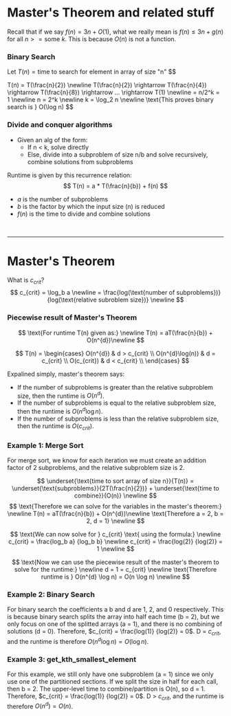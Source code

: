 # Master's Theorem and related stuff

Recall that if we say $f(n) = 3n + O(1)$, what we really mean is $f(n) \leq 3n + g(n)$ for all $n >= \text{some } k$. This is because $O(n)$ is not a function.

### Binary Search
Let $T(n) = \text{time to search for element in array of size "n"}$
$$

T(n) = T(\frac{n}{2}) \newline
T(\frac{n}{2}) \rightarrow T(\frac{n}{4}) \rightarrow T(\frac{n}{8}) \rightarrow ... \rightarrow T(1) \newline = n/2^k = 1 \newline
n = 2^k \newline
k = \log_2 n \newline
\text{This proves binary search is } O(\log n)
$$

### Divide and conquer algorithms

- Given an alg of the form:
  - If n < k, solve directly
  - Else, divide into a subproblem of size n/b and solve recursively, combine solutions from subproblems

Runtime is given by this recurrence relation:
$$ T(n) = a * T(\frac{n}{b}) + f(n) $$
- $a$ is the number of subproblems
- $b$ is the factor by which the input size (n) is reduced
- $f(n)$ is the time to divide and combine solutions


&nbsp;

***
# Master's Theorem

What is $c_{crit}$?
$$
c_{crit} = \log_b a \newline = \frac{log(\text{number of subproblems})} {log(\text{relative subroblem size})} \newline
$$

### Piecewise result of Master's Theorem

$$
\text{For runtime T(n) given as:} \newline
T(n) = aT(\frac{n}{b}) + O(n^{d})\newline
$$


$$
T(n) = \begin{cases} 
      O(n^{d}) & d > c_{crit} \\
      O(n^{d}\log(n)) & d = c_{crit} \\
      O(c_{crit}) & d < c_{crit} \\
   \end{cases}
$$

Expalined simply, master's theorem says: 
- If the number of subproblems is greater than the relative subproblem size, then the runtime is $O(n^{d})$. 
- If the number of subproblems is equal to the relative subproblem size, then the runtime is $O(n^{d} \log n)$. 
- If the number of subproblems is less than the relative subproblem size, then the runtime is $O({c_{crit}})$.

### Example 1: Merge Sort

For merge sort, we know for each iteration we must create an addition factor of 2 subproblems, and the relative subproblem size is 2. 

$$ 
\underset{\text{time to sort array of size n}}{T(n)} = \underset{\text{subproblems}}{2T(\frac{n}{2})} + \underset{\text{time to combine}}{O(n)} \newline
$$
$$
\text{Therefore we can solve for the variables in the master's theorem:} \newline
T(n) = aT(\frac{n}{b}) + O(n^{d})\newline
\text{Therefore a = 2, b = 2, d = 1} \newline
$$

$$ \text{We can now solve for } c_{crit} \text{ using the formula:} \newline
c_{crit} = \frac{log_b a} {log_b b} \newline
c_{crit} = \frac{log(2)} {log(2)} = 1 \newline
$$

$$ \text{Now we can use the piecewise result of the master's theorem to solve for the runtime:} \newline
d = 1 = c_{crit} \newline
\text{Therefore runtime is } O(n^{d} \log n) = O(n \log n) \newline
$$

### Example 2: Binary Search
For binary search the coefficients a b and d are 1, 2, and 0 respectively. This is because binary search splits the array into half each time (b = 2), but we only focus on one of the splitted arrays (a = 1), and there is no combining of solutions (d = 0). Therefore, $c_{crit} = \frac{log(1)} {log(2)} = 0$. D = $c_{crit}$, and the runtime is therefore $O(n^{d}\log n) = O(\log n)$.

### Example 3: get_kth_smallest_element
For this example, we still only have one subproblem (a = 1) since we only use one of the partitioned sections. If we split the size in half for each call, then b = 2. The upper-level time to combine/partition is O(n), so d = 1. Therefore, $c_{crit} = \frac{log(1)} {log(2)} = 0$. D > $c_{crit}$, and the runtime is therefore $O(n^{d}) = O(n)$.